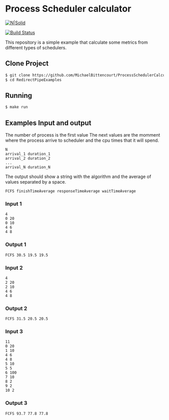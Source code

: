 # Process Scheduler calculator

[![N|Solid](https://cldup.com/dTxpPi9lDf.thumb.png)](https://nodesource.com/products/nsolid)

[![Build Status](https://travis-ci.org/joemccann/dillinger.svg?branch=master)](https://travis-ci.org/joemccann/dillinger)


This repository is a simple example that calculate some metrics from different types of schedulers.


## Clone Project

```bash
$ git clone https://github.com/MichaelBittencourt/ProcessSchedulerCalculator.git
$ cd RedirectPipeExamples
```

## Running

```bash
$ make run
```

## Examples Input and output

The number of process is the first value
The next values are the momment where the process arrive to scheduler and the cpu times that it will spend.
 
 ```
 N
 arrival_1 duration_1
 arrival_2 duration_2
 ...
 arrival_N duration_N
 ```

 The output should show a string with the algorithm and the average of values separated by a space.

 ```
 FCFS finishTimeAverage responseTimeAverage waitTimeAverage
 ```

### Input 1

```
4
0 20
0 10
4 6
4 8
```

### Output 1

```
FCFS 30.5 19.5 19.5
```

### Input 2

```
4
2 20
2 10
4 6
4 8
```

### Output 2

```
FCFS 31.5 20.5 20.5
```

### Input 3

```
11
0 20
1 10
4 6
4 8
5 10
5 5
6 100
7 10
8 2
9 2
10 2
```

### Output 3

```
FCFS 93.7 77.8 77.8
```
